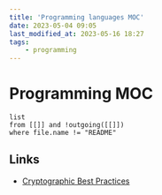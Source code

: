 ```yaml
---
title: 'Programming languages MOC'
date: 2023-05-04 09:05
last_modified_at: 2023-05-16 18:27
tags:
    - programming
---
```


# Programming MOC

```dataview
list
from [[]] and !outgoing([[]])
where file.name != "README"
```

## Links

-   [Cryptographic Best Practices](https://gist.github.com/atoponce/07d8d4c833873be2f68c34f9afc5a78a)
